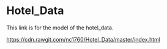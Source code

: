 # Hotel_Data

This link is for the model of the hotel_data. 

https://cdn.rawgit.com/nc1760/Hotel_Data/master/index.html 
